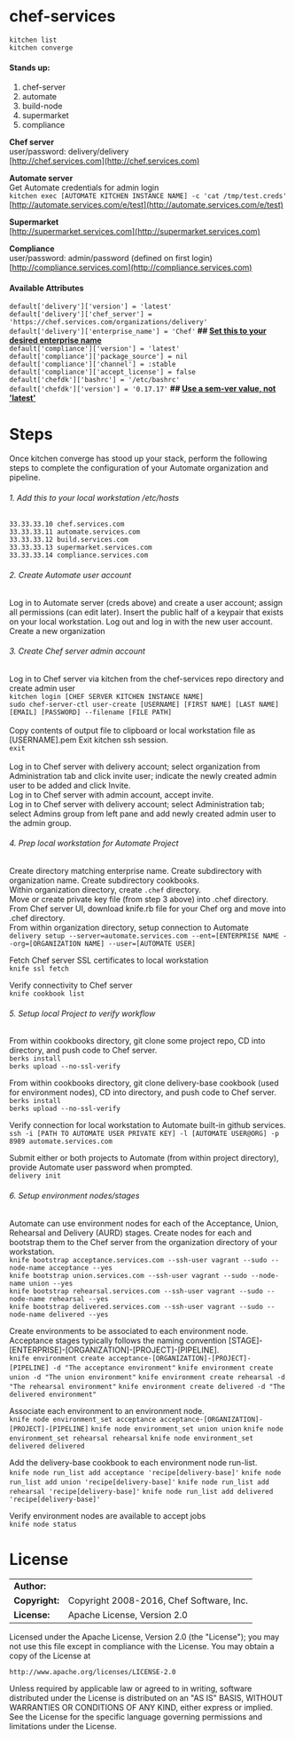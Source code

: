# chef-services
```
kitchen list
kitchen converge
```
#### Stands up:

1. chef-server
2. automate
3. build-node
4. supermarket
5. compliance

<b>Chef server</b><br>
user/password: delivery/delivery<br>
[http://chef.services.com](http://chef.services.com)

<b>Automate server</b><br>
Get Automate credentials for admin login<br>
`kitchen exec [AUTOMATE KITCHEN INSTANCE NAME] -c 'cat /tmp/test.creds'`<br>
[http://automate.services.com/e/test](http://automate.services.com/e/test)

<b>Supermarket</b><br>
[http://supermarket.services.com](http://supermarket.services.com)

<b>Compliance</b><br>
user/password: admin/password (defined on first login)<br>
[http://compliance.services.com](http://compliance.services.com)


#### Available Attributes
`default['delivery']['version'] = 'latest'`<br>
`default['delivery']['chef_server'] = 'https://chef.services.com/organizations/delivery'`<br>
`default['delivery']['enterprise_name'] = 'Chef'`<b> ## <u>Set this to your desired enterprise name</b></u><br>
`default['compliance']['version'] = 'latest'`<br>
`default['compliance']['package_source'] = nil`<br>
`default['compliance']['channel'] = :stable`<br>
`default['compliance']['accept_license'] = false`<br>
`default['chefdk']['bashrc'] = '/etc/bashrc'`<br>
`default['chefdk']['version'] = '0.17.17'` <b>## <u>Use a sem-ver value, not 'latest'</b></u>

# Steps
Once kitchen converge has stood up your stack, perform the following steps to complete the configuration of your Automate organization and pipeline.

###### 1. Add this to your local workstation /etc/hosts
```
33.33.33.10 chef.services.com
33.33.33.11 automate.services.com
33.33.33.12 build.services.com
33.33.33.13 supermarket.services.com
33.33.33.14 compliance.services.com
```

###### 2. Create Automate user account
Log in to Automate server (creds above) and create a user account; assign all permissions (can edit later).
Insert the public half of a keypair that exists on your local workstation.
Log out and log in with the new user account.
Create a new organization

###### 3. Create Chef server admin account
Log in to Chef server via kitchen from the chef-services repo directory and create admin user<br>
`kitchen login [CHEF SERVER KITCHEN INSTANCE NAME]`<br>
`sudo chef-server-ctl user-create [USERNAME] [FIRST NAME] [LAST NAME] [EMAIL] [PASSWORD] --filename [FILE PATH]
`<br><br>
Copy contents of output file to clipboard or local workstation file as [USERNAME].pem
Exit kitchen ssh session.<br>
`exit`<br><br>
Log in to Chef server with delivery account; select organization from Administration tab and click invite user; indicate the newly created admin user to be added and click Invite.<br>
Log in to Chef server with admin account, accept invite.<br>
Log in to Chef server with delivery account; select Administration tab; select Admins group from left pane and add newly created admin user to the admin group.<br>


###### 4. Prep local workstation for Automate Project
Create directory matching enterprise name. Create subdirectory with organization name. Create subdirectory cookbooks.<br>
Within organization directory, create `.chef` directory.<br>
Move or create private key file (from step 3 above) into .chef directory.<br>
From Chef server UI, download knife.rb file for your Chef org and move into .chef directory.<br>
From within organization directory, setup connection to Automate<br>
`delivery setup --server=automate.services.com --ent=[ENTERPRISE NAME --org=[ORGANIZATION NAME] --user=[AUTOMATE USER]`<br>

Fetch Chef server SSL certificates to local workstation<br>
`knife ssl fetch`<br>

Verify connectivity to Chef server<br>
`knife cookbook list`<br>

###### 5. Setup local Project to verify workflow
From within cookbooks directory, git clone some project repo, CD into directory, and push code to Chef server.<br>
`berks install`<br>
`berks upload --no-ssl-verify`<br>

From within cookbooks directory, git clone delivery-base cookbook (used for environment nodes), CD into directory, and push code to Chef server.<br>
`berks install`<br>
`berks upload --no-ssl-verify`<br>

Verify connection for local workstation to Automate built-in github services.<br>
`ssh -i [PATH TO AUTOMATE USER PRIVATE KEY] -l [AUTOMATE USER@ORG] -p 8989 automate.services.com`<br>

Submit either or both projects to Automate (from within project directory), provide Automate user password when prompted.<br>
`delivery init`<br>

###### 6. Setup environment nodes/stages
Automate can use environment nodes for each of the Acceptance, Union, Rehearsal and Delivery (AURD) stages. Create nodes for each and bootstrap them to the Chef server from the organization directory of your workstation.<br>
`knife bootstrap acceptance.services.com --ssh-user vagrant --sudo --node-name acceptance --yes`<br>
`knife bootstrap union.services.com --ssh-user vagrant --sudo --node-name union --yes`<br>
`knife bootstrap rehearsal.services.com --ssh-user vagrant --sudo --node-name rehearsal --yes`<br>
`knife bootstrap delivered.services.com --ssh-user vagrant --sudo --node-name delivered --yes`<br>

Create environments to be associated to each environment node. Acceptance stages typically follows the naming convention [STAGE]-[ENTERPRISE]-[ORGANIZATION]-[PROJECT]-[PIPELINE].<br>
`knife environment create acceptance-[ORGANIZATION]-[PROJECT]-[PIPELINE] -d "The acceptance environment"`
`knife environment create union -d "The union environment"`
`knife environment create rehearsal -d "The rehearsal environment"`
`knife environment create delivered -d "The delivered environment"`<br>

Associate each environment to an environment node.<br>
`knife node environment_set acceptance acceptance-[ORGANIZATION]-[PROJECT]-[PIPELINE]`
`knife node environment_set union union`
`knife node environment_set rehearsal rehearsal`
`knife node environment_set delivered delivered`<br>

Add the delivery-base cookbook to each environment node run-list.<br>
`knife node run_list add acceptance 'recipe[delivery-base]'`
`knife node run_list add union 'recipe[delivery-base]'`
`knife node run_list add rehearsal 'recipe[delivery-base]'`
`knife node run_list add delivered 'recipe[delivery-base]'`

Verify environment nodes are available to accept jobs<br>
`knife node status`

# License

|                      |                                          |
|:---------------------|:-----------------------------------------|
| **Author:**          |
| **Copyright:**       | Copyright 2008-2016, Chef Software, Inc.
| **License:**         | Apache License, Version 2.0

Licensed under the Apache License, Version 2.0 (the "License");
you may not use this file except in compliance with the License.
You may obtain a copy of the License at

    http://www.apache.org/licenses/LICENSE-2.0

Unless required by applicable law or agreed to in writing, software
distributed under the License is distributed on an "AS IS" BASIS,
WITHOUT WARRANTIES OR CONDITIONS OF ANY KIND, either express or implied.
See the License for the specific language governing permissions and
limitations under the License.
